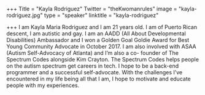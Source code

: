 +++
Title = "Kayla Rodriguez"
Twitter = "theKwomanrules"
image = "kayla-rodriguez.jpg"
type = "speaker"
linktitle = "kayla-rodriguez"

+++
I am Kayla Maria Rodriguez and I am 21 years old. I am of Puerto Rican descent, I am autistic and gay. I am an AADD (All About Developmental Disabilities) Ambassador and I won a Golden Goal Goldie Award for Best Young Community Advocate in October 2017. I am also involved with ASAA (Autism Self-Advocacy of Atlanta) and I’m also a co- founder of The Spectrum Codes alongside Kim Crayton. The Spectrum Codes helps people on the autism spectrum get careers in tech. I hope to be a back-end programmer and a successful self-advocate. With the challenges I’ve encountered in my life being all that I am, I hope to motivate and educate people with my experiences.
